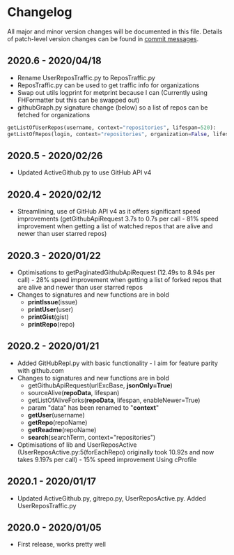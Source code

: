# Changelog
All major and minor version changes will be documented in this file. Details of
patch-level version changes can be found in [commit messages](../../commits/master).

## 2020.6 - 2020/04/18
- Rename UserReposTraffic.py to ReposTraffic.py
- ReposTraffic.py can be used to get traffic info for organizations
- Swap out utils logprint for metprint because I can (Currently using
FHFormatter but this can be swapped out)
- githubGraph.py signature change (below) so a list of repos can be fetched
for organizations
```python
getListOfUserRepos(username, context="repositories", lifespan=520):
getListOfRepos(login, context="repositories", organization=False, lifespan=520):
```

## 2020.5 - 2020/02/26
- Updated ActiveGithub.py to use GitHub API v4

## 2020.4 - 2020/02/12
- Streamlining, use of GitHub API v4 as it offers significant speed improvements
(getGithubApiRequest 3.7s to 0.7s per call - 81% speed improvement when getting
a list of watched repos that are alive and newer than user starred repos)

## 2020.3 - 2020/01/22
- Optimisations to getPaginatedGithubApiRequest (12.49s to 8.94s per call) - 28%
  speed improvement when getting a list of forked repos that are alive and newer
  than user starred repos
- Changes to signatures and new functions are in bold
    - **printIssue**(issue)
	- **printUser**(user)
	- **printGist**(gist)
	- **printRepo**(repo)

## 2020.2 - 2020/01/21
- Added GitHubRepl.py with basic functionality - I aim for feature parity with
  github.com
- Changes to signatures and new functions are in bold
	- getGithubApiRequest(urlExcBase, **jsonOnly=True**)
	- sourceAlive(**repoData**, lifespan)
	- getListOfAliveForks(**repoData**, lifespan, enableNewer=True)
	- param "data" has been renamed to "**context**"
	- **getUser**(username)
	- **getRepo**(repoName)
	- **getReadme**(repoName)
	- **search**(searchTerm, context="repositories")
- Optimisations of lib and UserReposActive (UserReposActive.py:5(forEachRepo)
  originally took 10.92s and now takes 9.197s per call) - 15% speed improvement
  Using cProfile

## 2020.1 - 2020/01/17
- Updated ActiveGithub.py, gitrepo.py, UserReposActive.py. Added UserReposTraffic.py

## 2020.0 - 2020/01/05
- First release, works pretty well
